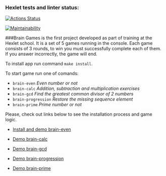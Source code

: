 ### Hexlet tests and linter status:
[![Actions Status](https://github.com/d-sapockij/frontend-project-44/actions/workflows/hexlet-check.yml/badge.svg)](https://github.com/d-sapockij/frontend-project-44/actions)

[![Maintainability](https://api.codeclimate.com/v1/badges/a0846373f3f9bddfa1ec/maintainability)](https://codeclimate.com/github/d-sapockij/frontend-project-44/maintainability)

###Brain Games 
is the first project developed as part of training at the Hexlet school. It is a set of 5 games running in the console. 
Each game consists of 3 rounds, to win you must successfully complete each of them. If you answer incorrectly, the game will end.

To install app run command `make install`.

To start game run one of comands:
+ `brain-even`
*Even number or not*
+ `brain-calc`
*Addition, subtraction and multiplication exercises*
+ `brain-gcd`
*Find the greatest common divisor of 2 numbers*
+ `brain-progression`
*Restore the missing sequence element*
+ `brain-prime`
*Prime number or not*

Please, check out links below to see the installation process and game logic.

- [Install and demo brain-even](https://asciinema.org/a/oKPDdxDv4HyFS8olb7ciNUeIa)

- [Demo brain-calc](https://asciinema.org/a/aymwVnhwUP7jvROgcITog7hFJ)

- [Demo brain-gcd](https://asciinema.org/a/c3vniqeqfjGq18yvykJWAgra8)

- [Demo brain-progression](https://asciinema.org/a/lzcg2LskjslGRsrb3DPaOX5QE)

- [Demo brain-prime](https://asciinema.org/a/ho0Uxkz47gs3DOnPSQ8OYd8Xa)